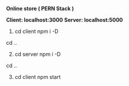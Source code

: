 **Online store ( PERN Stack )**

**Client: localhost:3000**
**Server: localhost:5000**

1. cd client 
   npm i -D

cd ..

2. cd server 
   npm i -D

cd .. 

3. cd client
   npm start

